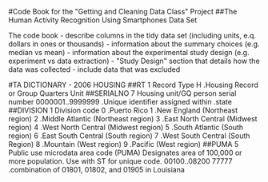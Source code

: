 #Code Book for the "Getting and Cleaning Data Class" Project
##The Human Activity Recognition Using Smartphones Data Set 

  The code book
    - describe columns in the tidy data set (including units, e.q. dollars in ones or thousands)
    - information about the summary choices (e.g. median vs mean)
    - information about the experimental study design (e.g. experiment vs data extraction)
       - "Study Design" section that details how the data was collected
       - include data that was excluded

#TA DICTIONARY - 2006 HOUSING
##RT 1 
 Record Type
 H .Housing Record or Group Quarters Unit
##SERIALNO 7 
 Housing unit/GQ person serial number 
 0000001..9999999 .Unique identifier assigned within
 .state 
##DIVISION 1 
 Division code
 0 .Puerto Rico
 1 .New England (Northeast region)
 2 .Middle Atlantic (Northeast region)
 3 .East North Central (Midwest region)
 4 .West North Central (Midwest region)
 5 .South Atlantic (South region)
 6 .East South Central (South region)
 7 .West South Central (South Region)
 8 .Mountain (West region)
 9 .Pacific (West region)
##PUMA 5 
 Public use microdata area code (PUMA) 
 Designates area of 100,000 or more population. Use with ST for unique
 code.
 00100..08200 
 77777 .combination of 01801, 01802, and 01905 in Louisiana 

